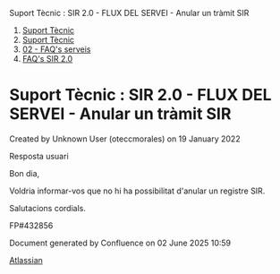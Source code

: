 Suport Tècnic : SIR 2.0 - FLUX DEL SERVEI - Anular un tràmit SIR  

1.  [Suport Tècnic](index.md)
2.  [Suport Tècnic](13893782.md)
3.  [02 - FAQ's serveis](26313393.md)
4.  [FAQ's SIR 2.0](41523073.md)

Suport Tècnic : SIR 2.0 - FLUX DEL SERVEI - Anular un tràmit SIR
================================================================

Created by Unknown User (oteccmorales) on 19 January 2022

Resposta usuari

Bon dia,

Voldria informar-vos que no hi ha possibilitat d'anular un registre SIR.

Salutacions cordials.

FP#432856 

  

  

  

Document generated by Confluence on 02 June 2025 10:59

[Atlassian](http://www.atlassian.com/)